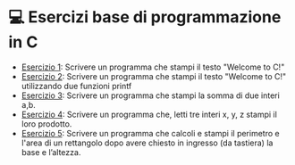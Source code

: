 # 💻 Esercizi base di programmazione in C 

- [Esercizio 1](Esercizio1.c): Scrivere un programma che stampi il testo "Welcome to C!"
- [Esercizio 2](Esercizio2.c): Scrivere un programma che stampi il testo "Welcome to C!" utilizzando due funzioni printf
- [Esercizio 3](Esercizio3.c): Scrivere un programma che stampi la somma di due interi a,b.
- [Esercizio 4](Esercizio4.c): Scrivere un programma che, letti tre interi x, y, z stampi il loro prodotto.
- [Esercizio 5](Esercizio5.c): Scrivere un programma che calcoli e stampi il perimetro e l'area di un rettangolo dopo
avere chiesto in ingresso (da tastiera) la base e l’altezza.
